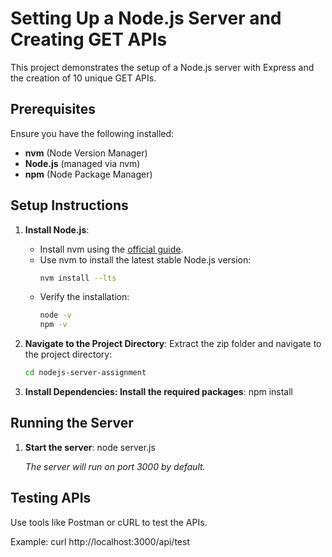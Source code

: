 # Setting Up a Node.js Server and Creating GET APIs

This project demonstrates the setup of a Node.js server with Express and the creation of 10 unique GET APIs.

## Prerequisites

Ensure you have the following installed:
- **nvm** (Node Version Manager)
- **Node.js** (managed via nvm)
- **npm** (Node Package Manager)

## Setup Instructions

1. **Install Node.js**:
   - Install nvm using the [official guide](https://github.com/nvm-sh/nvm#installing-and-updating).
   - Use nvm to install the latest stable Node.js version:
     ```bash
     nvm install --lts
     ```
   - Verify the installation:
     ```bash
     node -v
     npm -v
     ```

2. **Navigate to the Project Directory**:
   Extract the zip folder and navigate to the project directory:
   ```bash
   cd nodejs-server-assignment

3. **Install Dependencies: Install the required packages**:
   npm install


## Running the Server

1. **Start the server**:
   node server.js

   _The server will run on port 3000 by default._

## Testing APIs

   Use tools like Postman or cURL to test the APIs.

   Example:
   curl http://localhost:3000/api/test
